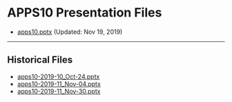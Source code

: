 <!--
This is a machine generated file,
and should not be edited,
as it will be overwritten with future updates.

If you have questions around this process
please contact Scott Cate
-->

# APPS10 Presentation Files

- [apps10.pptx](https://globaleventcdn.blob.core.windows.net/assets/apps/apps10/apps10.pptx) (Updated: Nov 19, 2019)
---
## Historical Files
- [apps10-2019-10_Oct-24.pptx](https://globaleventcdn.blob.core.windows.net/assets/apps/apps10/apps10-2019-10_Oct-24.pptx)
- [apps10-2019-11_Nov-04.pptx](https://globaleventcdn.blob.core.windows.net/assets/apps/apps10/apps10-2019-11_Nov-04.pptx)
- [apps10-2019-11_Nov-30.pptx](https://globaleventcdn.blob.core.windows.net/assets/apps/apps10/apps10-2019-11_Nov-30.pptx)


